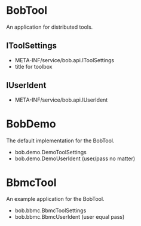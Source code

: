 # BobTool

An application for distributed tools.

## IToolSettings

* META-INF/service/bob.api.IToolSettings
* title for toolbox

## IUserIdent

* META-INF/service/bob.api.IUserIdent

# BobDemo

The default implementation for the BobTool.

* bob.demo.DemoToolSettings
* bob.demo.DemoUserIdent (user/pass no matter)

# BbmcTool

An example application for the BobTool.

* bob.bbmc.BbmcToolSettings
* bob.bbmc.BbmcUserIdent (user equal pass)
